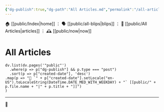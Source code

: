 ```yaml
---
{"dg-publish":true,"dg-path":"All Articles.md","permalink":"/all-articles/","title":"All Articles"}
---
```



<div class="transclusion internal-embed is-loaded"><div class="markdown-embed">




🏠 [[public/Index\|home]]  ⋮ 🗣️ [[public/all-blips\|blips]] ⋮  📝 [[public/All Articles\|articles]]  ⋮ 🕰️ [[public/now\|now]]


</div></div>


# All Articles
```dataviewjs
dv.list(dv.pages('"public"')
  .where(p => p["dg-publish"] && p.type === "post")
  .sort(p => p["created-date"], 'desc')
.map(p => "📆 `" + p["created-date"].setLocale("en-US").toLocaleString(DateTime.DATE_MED_WITH_WEEKDAY) + "` [[public/" + p.file.name + "|" + p.title + "]]")
)
```

- - -
 
👾
